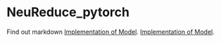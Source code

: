 # NeuReduce_pytorch

Find out markdown
[Implementation of Model](http://www.google.co.kr).
[Implementation of Model](http://www.google.co.kr).
